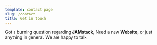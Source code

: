 ```yaml
---
template: contact-page
slug: /contact
title: Get in touch
---
```


Got a burning question regarding **JAMstack**, Need a new **Website**, or just anything in general. We are happy to talk.
